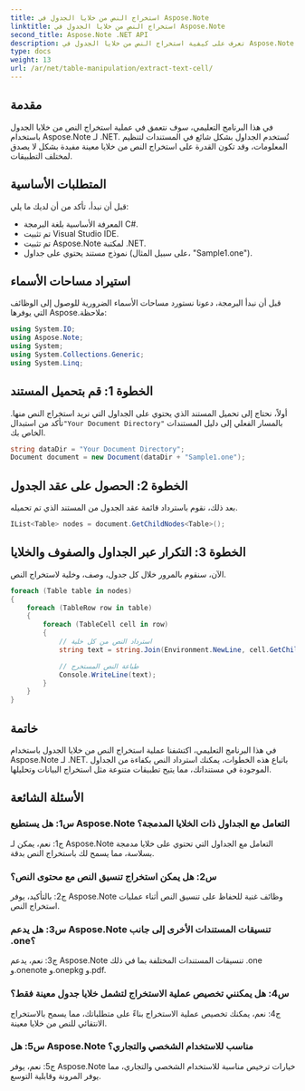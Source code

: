 ```yaml
---
title: استخراج النص من خلايا الجدول في Aspose.Note
linktitle: استخراج النص من خلايا الجدول في Aspose.Note
second_title: Aspose.Note .NET API
description: تعرف على كيفية استخراج النص من خلايا الجدول في Aspose.Note لـ .NET. تعزيز قدرات معالجة المستندات الخاصة بك دون عناء.
type: docs
weight: 13
url: /ar/net/table-manipulation/extract-text-cell/
---
```

## مقدمة

في هذا البرنامج التعليمي، سوف نتعمق في عملية استخراج النص من خلايا الجدول باستخدام Aspose.Note لـ .NET. تُستخدم الجداول بشكل شائع في المستندات لتنظيم المعلومات، وقد تكون القدرة على استخراج النص من خلايا معينة مفيدة بشكل لا يصدق لمختلف التطبيقات.

## المتطلبات الأساسية

قبل أن نبدأ، تأكد من أن لديك ما يلي:

- المعرفة الأساسية بلغة البرمجة C#.
- تم تثبيت Visual Studio IDE.
- تم تثبيت Aspose.Note لمكتبة .NET.
- نموذج مستند يحتوي على جداول (على سبيل المثال، "Sample1.one").

## استيراد مساحات الأسماء

قبل أن نبدأ البرمجة، دعونا نستورد مساحات الأسماء الضرورية للوصول إلى الوظائف التي يوفرها Aspose.ملاحظة:

```csharp
using System.IO;
using Aspose.Note;
using System;
using System.Collections.Generic;
using System.Linq;
```

## الخطوة 1: قم بتحميل المستند

 أولاً، نحتاج إلى تحميل المستند الذي يحتوي على الجداول التي نريد استخراج النص منها. تأكد من استبدال`"Your Document Directory"` بالمسار الفعلي إلى دليل المستندات الخاص بك.

```csharp
string dataDir = "Your Document Directory";
Document document = new Document(dataDir + "Sample1.one");
```

## الخطوة 2: الحصول على عقد الجدول

بعد ذلك، نقوم باسترداد قائمة عقد الجدول من المستند الذي تم تحميله.

```csharp
IList<Table> nodes = document.GetChildNodes<Table>();
```

## الخطوة 3: التكرار عبر الجداول والصفوف والخلايا

الآن، سنقوم بالمرور خلال كل جدول، وصف، وخلية لاستخراج النص.

```csharp
foreach (Table table in nodes)
{
    foreach (TableRow row in table)
    {
        foreach (TableCell cell in row)
        {
            // استرداد النص من كل خلية
            string text = string.Join(Environment.NewLine, cell.GetChildNodes<RichText>().Select(e => e.Text)) + Environment.NewLine;

            // طباعة النص المستخرج
            Console.WriteLine(text);
        }
    }
}
```

## خاتمة

في هذا البرنامج التعليمي، اكتشفنا عملية استخراج النص من خلايا الجدول باستخدام Aspose.Note لـ .NET. باتباع هذه الخطوات، يمكنك استرداد النص بكفاءة من الجداول الموجودة في مستنداتك، مما يتيح تطبيقات متنوعة مثل استخراج البيانات وتحليلها.

## الأسئلة الشائعة

### س1: هل يستطيع Aspose.Note التعامل مع الجداول ذات الخلايا المدمجة؟

ج1: نعم، يمكن لـ Aspose.Note التعامل مع الجداول التي تحتوي على خلايا مدمجة بسلاسة، مما يسمح لك باستخراج النص بدقة.

### س2: هل يمكن استخراج تنسيق النص مع محتوى النص؟

ج2: بالتأكيد، يوفر Aspose.Note وظائف غنية للحفاظ على تنسيق النص أثناء عمليات استخراج النص.

### س3: هل يدعم Aspose.Note تنسيقات المستندات الأخرى إلى جانب .one؟

ج3: نعم، يدعم Aspose.Note تنسيقات المستندات المختلفة بما في ذلك .one و.onenote و.onepkg و.pdf.

### س4: هل يمكنني تخصيص عملية الاستخراج لتشمل خلايا جدول معينة فقط؟

ج4: نعم، يمكنك تخصيص عملية الاستخراج بناءً على متطلباتك، مما يسمح بالاستخراج الانتقائي للنص من خلايا معينة.

### س5: هل Aspose.Note مناسب للاستخدام الشخصي والتجاري؟

ج5: نعم، يوفر Aspose.Note خيارات ترخيص مناسبة للاستخدام الشخصي والتجاري، مما يوفر المرونة وقابلية التوسع.